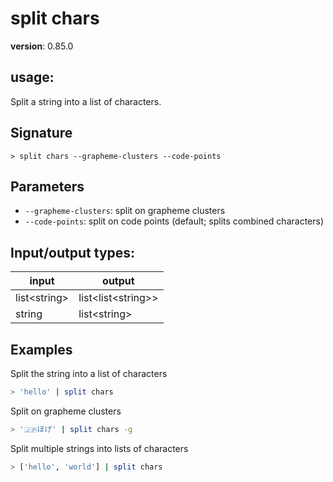 # split chars

**version**: 0.85.0

## **usage**:

Split a string into a list of characters.

## Signature

`> split chars --grapheme-clusters --code-points`

## Parameters

- `--grapheme-clusters`: split on grapheme clusters
- `--code-points`: split on code points (default; splits combined characters)

## Input/output types:

| input          | output                 |
| -------------- | ---------------------- |
| list\<string\> | list\<list\<string\>\> |
| string         | list\<string\>         |

## Examples

Split the string into a list of characters

```bash
> 'hello' | split chars
```

Split on grapheme clusters

```bash
> '🇯🇵ほげ' | split chars -g
```

Split multiple strings into lists of characters

```bash
> ['hello', 'world'] | split chars
```
